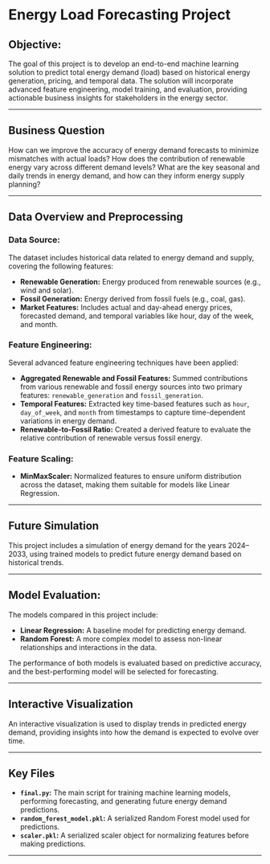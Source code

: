# Energy Load Forecasting Project

## Objective:
The goal of this project is to develop an end-to-end machine learning solution to predict total energy demand (load) based on historical energy generation, pricing, and temporal data. The solution will incorporate advanced feature engineering, model training, and evaluation, providing actionable business insights for stakeholders in the energy sector.

---
## Business Question
How can we improve the accuracy of energy demand forecasts to minimize mismatches with actual loads?
How does the contribution of renewable energy vary across different demand levels?
What are the key seasonal and daily trends in energy demand, and how can they inform energy supply planning?

---

## Data Overview and Preprocessing

### Data Source:
The dataset includes historical data related to energy demand and supply, covering the following features:

- **Renewable Generation:** Energy produced from renewable sources (e.g., wind and solar).
- **Fossil Generation:** Energy derived from fossil fuels (e.g., coal, gas).
- **Market Features:** Includes actual and day-ahead energy prices, forecasted demand, and temporal variables like hour, day of the week, and month.

### Feature Engineering:
Several advanced feature engineering techniques have been applied:

- **Aggregated Renewable and Fossil Features:** Summed contributions from various renewable and fossil energy sources into two primary features: `renewable_generation` and `fossil_generation`.
- **Temporal Features:** Extracted key time-based features such as `hour`, `day_of_week`, and `month` from timestamps to capture time-dependent variations in energy demand.
- **Renewable-to-Fossil Ratio:** Created a derived feature to evaluate the relative contribution of renewable versus fossil energy.

### Feature Scaling:
- **MinMaxScaler:** Normalized features to ensure uniform distribution across the dataset, making them suitable for models like Linear Regression.

---

## Future Simulation
This project includes a simulation of energy demand for the years 2024–2033, using trained models to predict future energy demand based on historical trends.

---

## Model Evaluation:
The models compared in this project include:

- **Linear Regression:** A baseline model for predicting energy demand.
- **Random Forest:** A more complex model to assess non-linear relationships and interactions in the data.

The performance of both models is evaluated based on predictive accuracy, and the best-performing model will be selected for forecasting.

---

## Interactive Visualization
An interactive visualization is used to display trends in predicted energy demand, providing insights into how the demand is expected to evolve over time.

---

## Key Files

- **`final.py`:** The main script for training machine learning models, performing forecasting, and generating future energy demand predictions.
- **`random_forest_model.pkl`:** A serialized Random Forest model used for predictions.
- **`scaler.pkl`:** A serialized scaler object for normalizing features before making predictions.

---



